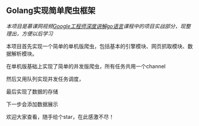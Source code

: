 ## Golang实现简单爬虫框架
*本项目是慕课网视频[Google工程师深度讲解go语言](<https://coding.imooc.com/class/180.html>)课程中的项目实战部分，现整理出，方便以后学习*

本项目首先实现一个简单的单机版爬虫，包括基本的引擎模块、网页抓取模块、数据解析模块。

在单机版基础上实现了简单的并发版爬虫，所有任务共用一个channel

然后又用队列实现并发任务调度，

最后实现了数据的存储

下一步会添加数据展示

欢迎大家查看，随手给个star，在此感激不尽！
